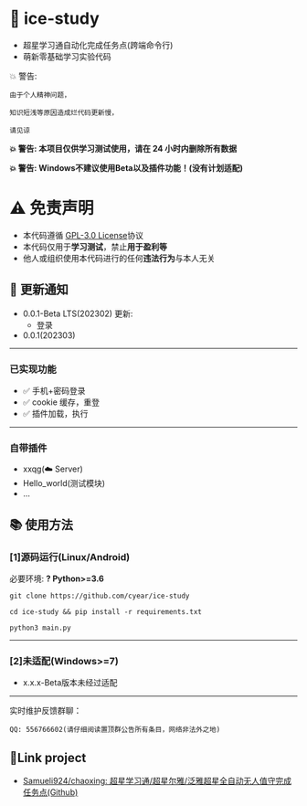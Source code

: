 # 🍥 ice-study

- 超星学习通自动化完成任务点(跨端命令行)
- 萌新零基础学习实验代码

💥 警告:

    由于个人精神问题，

    知识短浅等原因造成烂代码更新慢，

    请见谅

**💥 警告: 本项目仅供学习测试使用，请在 24 小时内删除所有数据**

**💥 警告: Windows不建议使用Beta以及插件功能！(没有计划适配)**

# :warning: 免责声明

- 本代码遵循 [GPL-3.0 License](https://github.com/cyear/ice-study/blob/main/LICENSE)协议
- 本代码仅用于**学习测试**，禁止**用于盈利等**
- 他人或组织使用本代码进行的任何**违法行为**与本人无关

## :speech_balloon: 更新通知

- 0.0.1-Beta LTS(202302) 更新:
  - 登录
- 0.0.1(202303)

---

### 已实现功能

- ✅ 手机+密码登录
- ✅ cookie 缓存，重登
- ✅ 插件加载，执行
---

### 自带插件

- xxqg(☁️ Server)
- Hello_world(测试模块)
- ...

## :books: 使用方法

### [1]源码运行(Linux/Android)

必要环境: **? Python>=3.6**

    git clone https://github.com/cyear/ice-study

    cd ice-study && pip install -r requirements.txt

    python3 main.py

---

### [2]未适配(Windows>=7)

- x.x.x-Beta版本未经过适配

---

实时维护反馈群聊：

    QQ: 556766602(请仔细阅读置顶群公告所有条目，网络非法外之地)

## 🔗Link project

- [Samueli924/chaoxing: 超星学习通/超星尔雅/泛雅超星全自动无人值守完成任务点(Github)](https://github.com/Samueli924/chaoxing)
